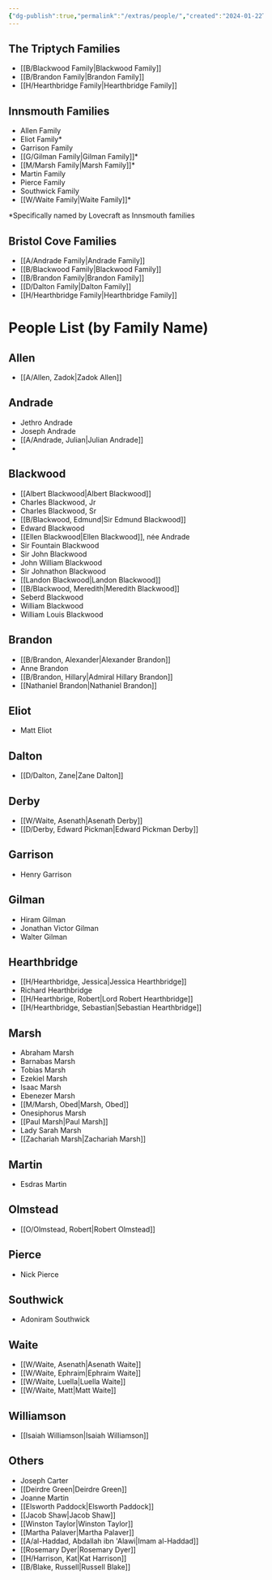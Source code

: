 ```yaml
---
{"dg-publish":true,"permalink":"/extras/people/","created":"2024-01-22T16:35","updated":"2024-07-24T11:58"}
---
```



## The Triptych Families
- [[B/Blackwood Family\|Blackwood Family]]
- [[B/Brandon Family\|Brandon Family]]
- [[H/Hearthbridge Family\|Hearthbridge Family]]

## Innsmouth Families
- Allen Family
- Eliot Family*
- Garrison Family
- [[G/Gilman Family\|Gilman Family]]*
- [[M/Marsh Family\|Marsh Family]]*
- Martin Family
- Pierce Family
- Southwick Family
- [[W/Waite Family\|Waite Family]]*

*Specifically named by Lovecraft as Innsmouth families

## Bristol Cove Families
- [[A/Andrade Family\|Andrade Family]]
- [[B/Blackwood Family\|Blackwood Family]]
- [[B/Brandon Family\|Brandon Family]]
- [[D/Dalton Family\|Dalton Family]]
- [[H/Hearthbridge Family\|Hearthbridge Family]]

# People List (by Family Name)

## Allen
- [[A/Allen, Zadok\|Zadok Allen]]
## Andrade
- Jethro Andrade
- Joseph Andrade
- [[A/Andrade, Julian\|Julian Andrade]]
- 
## Blackwood
- [[Albert Blackwood\|Albert Blackwood]]
- Charles Blackwood, Jr
- Charles Blackwood, Sr 
- [[B/Blackwood, Edmund\|Sir Edmund Blackwood]]
- Edward Blackwood 
- [[Ellen Blackwood\|Ellen Blackwood]], née Andrade
- Sir Fountain Blackwood
- Sir John Blackwood
- John William Blackwood 
- Sir Johnathon Blackwood 
- [[Landon Blackwood\|Landon Blackwood]]
- [[B/Blackwood, Meredith\|Meredith Blackwood]]
- Seberd Blackwood
- William Blackwood 
- William Louis Blackwood 
## Brandon
- [[B/Brandon, Alexander\|Alexander Brandon]]
- Anne Brandon
- [[B/Brandon, Hillary\|Admiral Hillary Brandon]]
- [[Nathaniel Brandon\|Nathaniel Brandon]]
## Eliot
- Matt Eliot
## Dalton
- [[D/Dalton, Zane\|Zane Dalton]]

## Derby
- [[W/Waite, Asenath\|Asenath Derby]]
- [[D/Derby, Edward Pickman\|Edward Pickman Derby]]
## Garrison
- Henry Garrison
## Gilman
- Hiram Gilman
- Jonathan Victor Gilman
- Walter Gilman
## Hearthbridge
- [[H/Hearthbridge, Jessica\|Jessica Hearthbridge]]
- Richard Hearthbridge
- [[H/Hearthbrige, Robert\|Lord Robert Hearthbridge]]
- [[H/Hearthbridge, Sebastian\|Sebastian Hearthbridge]]
## Marsh
- Abraham Marsh
- Barnabas Marsh
- Tobias Marsh
- Ezekiel Marsh
- Isaac Marsh
- Ebenezer Marsh
- [[M/Marsh, Obed\|Marsh, Obed]]
- Onesiphorus Marsh
- [[Paul Marsh\|Paul Marsh]]
- Lady Sarah Marsh
- [[Zachariah Marsh\|Zachariah Marsh]]
## Martin
- Esdras Martin
## Olmstead
- [[O/Olmstead, Robert\|Robert Olmstead]]
## Pierce
- Nick Pierce
## Southwick
- Adoniram Southwick
## Waite
- [[W/Waite, Asenath\|Asenath Waite]]
- [[W/Waite, Ephraim\|Ephraim Waite]]
- [[W/Waite, Luella\|Luella Waite]]
- [[W/Waite, Matt\|Matt Waite]]
## Williamson
* [[Isaiah Williamson\|Isaiah Williamson]]
## Others
- Joseph Carter
- [[Deirdre Green\|Deirdre Green]]
- Joanne Martin
- [[Elsworth Paddock\|Elsworth Paddock]]
- [[Jacob Shaw\|Jacob Shaw]]
- [[Winston Taylor\|Winston Taylor]]
- [[Martha Palaver\|Martha Palaver]]
- [[A/al-Haddad, Abdallah ibn 'Alawi\|Imam al-Haddad]]
- [[Rosemary Dyer\|Rosemary Dyer]]
- [[H/Harrison, Kat\|Kat Harrison]]
- [[B/Blake, Russell\|Russell Blake]]
